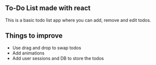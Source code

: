 ## To-Do List made with react

This is a basic todo list app where you can add, remove and edit todos.

## Things to improve

- Use drag and drop to swap todos
- Add animations
- Add user sessions and DB to store the todos

